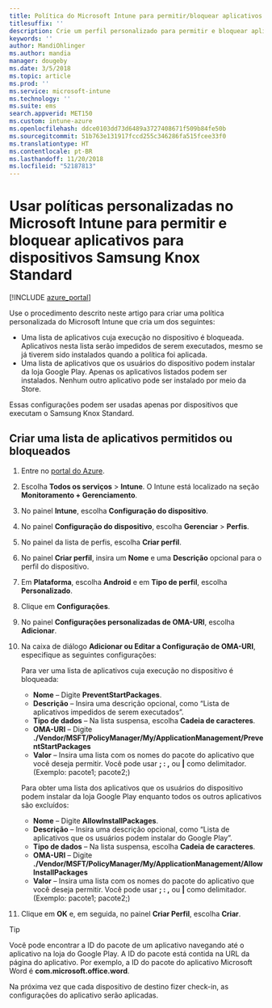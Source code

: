 ```yaml
---
title: Política do Microsoft Intune para permitir/bloquear aplicativos para o Samsung Knox
titlesuffix: ''
description: Crie um perfil personalizado para permitir e bloquear aplicativos em dispositivos Samsung Knox Standard.
keywords: ''
author: MandiOhlinger
ms.author: mandia
manager: dougeby
ms.date: 3/5/2018
ms.topic: article
ms.prod: ''
ms.service: microsoft-intune
ms.technology: ''
ms.suite: ems
search.appverid: MET150
ms.custom: intune-azure
ms.openlocfilehash: ddce0103dd73d6489a3727408671f509b84fe50b
ms.sourcegitcommit: 51b763e131917fccd255c346286fa515fcee33f0
ms.translationtype: HT
ms.contentlocale: pt-BR
ms.lasthandoff: 11/20/2018
ms.locfileid: "52187813"
---
```

# <a name="use-custom-policies-in-microsoft-intune-to-allow-and-block-apps-for-samsung-knox-standard-devices"></a>Usar políticas personalizadas no Microsoft Intune para permitir e bloquear aplicativos para dispositivos Samsung Knox Standard 

[!INCLUDE [azure_portal](./includes/azure_portal.md)]

Use o procedimento descrito neste artigo para criar uma política personalizada do Microsoft Intune que cria um dos seguintes:

- Uma lista de aplicativos cuja execução no dispositivo é bloqueada. Aplicativos nesta lista serão impedidos de serem executados, mesmo se já tiverem sido instalados quando a política foi aplicada.
- Uma lista de aplicativos que os usuários do dispositivo podem instalar da loja Google Play. Apenas os aplicativos listados podem ser instalados. Nenhum outro aplicativo pode ser instalado por meio da Store.

Essas configurações podem ser usadas apenas por dispositivos que executam o Samsung Knox Standard.

## <a name="create-an-allowed-or-blocked-app-list"></a>Criar uma lista de aplicativos permitidos ou bloqueados

1. Entre no [portal do Azure](https://portal.azure.com).
2. Escolha **Todos os serviços** > **Intune**. O Intune está localizado na seção **Monitoramento + Gerenciamento**.
3. No painel **Intune**, escolha **Configuração do dispositivo**.
2. No painel **Configuração do dispositivo**, escolha **Gerenciar** > **Perfis**.
2. No painel da lista de perfis, escolha **Criar perfil**.
3. No painel **Criar perfil**, insira um **Nome** e uma **Descrição** opcional para o perfil do dispositivo.
2. Em **Plataforma**, escolha **Android** e em **Tipo de perfil**, escolha **Personalizado**.
3. Clique em **Configurações**.
3. No painel **Configurações personalizadas de OMA-URI**, escolha **Adicionar**.
4. Na caixa de diálogo **Adicionar ou Editar a Configuração de OMA-URI**, especifique as seguintes configurações:

   Para ver uma lista de aplicativos cuja execução no dispositivo é bloqueada:

   - **Nome** – Digite **PreventStartPackages**.
   - **Descrição** – Insira uma descrição opcional, como “Lista de aplicativos impedidos de serem executados”.
   -    **Tipo de dados** – Na lista suspensa, escolha **Cadeia de caracteres**.
   -    **OMA-URI** – Digite **./Vendor/MSFT/PolicyManager/My/ApplicationManagement/PreventStartPackages**
   -    **Valor** – Insira uma lista com os nomes do pacote do aplicativo que você deseja permitir. Você pode usar **; : ,** ou **|** como delimitador. (Exemplo: pacote1; pacote2;)

   Para obter uma lista dos aplicativos que os usuários do dispositivo podem instalar da loja Google Play enquanto todos os outros aplicativos são excluídos:
   - **Nome** – Digite **AllowInstallPackages**.
   - **Descrição** – Insira uma descrição opcional, como “Lista de aplicativos que os usuários podem instalar do Google Play”.
   - **Tipo de dados** – Na lista suspensa, escolha **Cadeia de caracteres**.
   - **OMA-URI** – Digite **./Vendor/MSFT/PolicyManager/My/ApplicationManagement/AllowInstallPackages**
   - **Valor** – Insira uma lista com os nomes do pacote do aplicativo que você deseja permitir. Você pode usar **; : ,** ou **|** como delimitador. (Exemplo: pacote1; pacote2;)

4. Clique em **OK** e, em seguida, no painel **Criar Perfil**, escolha **Criar**.

>[!TIP]
> Você pode encontrar a ID do pacote de um aplicativo navegando até o aplicativo na loja do Google Play. A ID do pacote está contida na URL da página do aplicativo. Por exemplo, a ID do pacote do aplicativo Microsoft Word é **com.microsoft.office.word**.

Na próxima vez que cada dispositivo de destino fizer check-in, as configurações do aplicativo serão aplicadas.


<!---## Assign the custom profile--->

